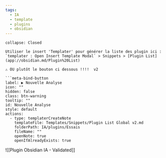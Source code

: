 ```yaml
---
tags:
  - IA
  - template
  - plugins
  - obsidian
---
```


```ad-tip
collapse: Closed

Utiliser le insert 'Templater' pour générer la liste des plugin ici :  
`templater : Open Insert Template Modal` > Snippets > [Plugin List](app://obsidian.md/Plugin%20List)

⚠️ OU plutôt le bouton ci dessous !!!!  v2

```meta-bind-button
label: ▶️ Nouvelle Analyse
icon: ""
hidden: false
class: btn-warning
tooltip: ""
id: Nouvelle Analyse
style: default
actions:
  - type: templaterCreateNote
    templateFile: Templates/Snippets/Plugin List Global v2.md
    folderPath: IA/plugins/Essais
    fileName: ""
    openNote: true
    openIfAlreadyExists: true

```


![[Plugin Obsidian IA - Validated]]